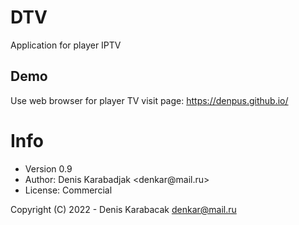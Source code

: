 # DTV
Application for player IPTV

## Demo
Use web browser for player TV
visit page: https://denpus.github.io/

# Info
* Version 0.9
* Author: Denis Karabadjak <denkar\@mail.ru>
* License: Commercial

Copyright (C) 2022 - Denis Karabacak <denkar@mail.ru>
